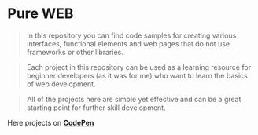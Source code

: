 # Pure WEB
> In this repository you can find code samples for creating various interfaces, functional elements and web pages that do not use frameworks or other libraries.

> Each project in this repository can be used as a learning resource for beginner developers (as it was for me) who want to learn the basics of web development.

> All of the projects here are simple yet effective and can be a great starting point for further skill development.

Here projects on **[CodePen](https://codepen.io/MiaXray)**
